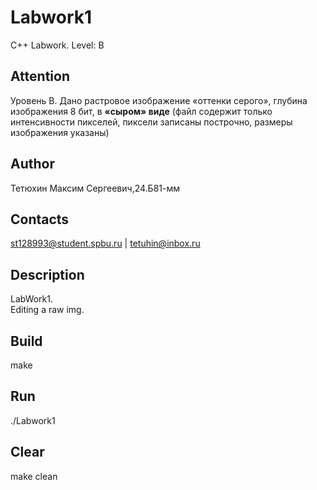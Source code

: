 # Labwork1
C++ Labwork. Level: B
## Attention
Уровень B. Дано растровое изображение «оттенки серого», глубина изображения 8 бит, в 
**«сыром» виде** (файл содержит только интенсивности пикселей, пиксели записаны построчно,
размеры изображения указаны)
## Author
Тетюхин Максим Сергеевич,24.Б81-мм
## Contacts
st128993@student.spbu.ru | tetuhin@inbox.ru
## Description
LabWork1.\
Editing a raw img.
## Build
make
## Run
./Labwork1
## Clear
make clean
